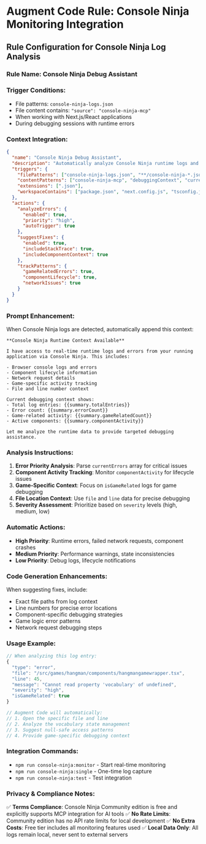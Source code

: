# Augment Code Rule: Console Ninja Monitoring Integration

## Rule Configuration for Console Ninja Log Analysis

### Rule Name: Console Ninja Debug Assistant

### Trigger Conditions:
- File patterns: `console-ninja-logs.json`
- File content contains: `"source": "console-ninja-mcp"`
- When working with Next.js/React applications
- During debugging sessions with runtime errors

### Context Integration:
```json
{
  "name": "Console Ninja Debug Assistant",
  "description": "Automatically analyze Console Ninja runtime logs and errors for debugging assistance",
  "triggers": {
    "filePatterns": ["console-ninja-logs.json", "**/console-ninja-*.json"],
    "contentPatterns": ["console-ninja-mcp", "debuggingContext", "currentErrors"],
    "extensions": [".json"],
    "workspaceContains": ["package.json", "next.config.js", "tsconfig.json"]
  },
  "actions": {
    "analyzeErrors": {
      "enabled": true,
      "priority": "high",
      "autoTrigger": true
    },
    "suggestFixes": {
      "enabled": true,
      "includeStackTrace": true,
      "includeComponentContext": true
    },
    "trackPatterns": {
      "gameRelatedErrors": true,
      "componentLifecycle": true,
      "networkIssues": true
    }
  }
}
```

### Prompt Enhancement:
When Console Ninja logs are detected, automatically append this context:

```
**Console Ninja Runtime Context Available**

I have access to real-time runtime logs and errors from your running application via Console Ninja. This includes:

- Browser console logs and errors
- Component lifecycle information  
- Network request details
- Game-specific activity tracking
- File and line number context

Current debugging context shows:
- Total log entries: {{summary.totalEntries}}
- Error count: {{summary.errorCount}}
- Game-related activity: {{summary.gameRelatedCount}}
- Active components: {{summary.componentActivity}}

Let me analyze the runtime data to provide targeted debugging assistance.
```

### Analysis Instructions:
1. **Error Priority Analysis**: Parse `currentErrors` array for critical issues
2. **Component Activity Tracking**: Monitor `componentActivity` for lifecycle issues
3. **Game-Specific Context**: Focus on `isGameRelated` logs for game debugging
4. **File Location Context**: Use `file` and `line` data for precise debugging
5. **Severity Assessment**: Prioritize based on `severity` levels (high, medium, low)

### Automatic Actions:
- **High Priority**: Runtime errors, failed network requests, component crashes
- **Medium Priority**: Performance warnings, state inconsistencies
- **Low Priority**: Debug logs, lifecycle notifications

### Code Generation Enhancements:
When suggesting fixes, include:
- Exact file paths from log context
- Line numbers for precise error locations
- Component-specific debugging strategies
- Game logic error patterns
- Network request debugging steps

### Usage Example:
```typescript
// When analyzing this log entry:
{
  "type": "error",
  "file": "/src/games/hangman/components/hangmangamewrapper.tsx", 
  "line": 45,
  "message": "Cannot read property 'vocabulary' of undefined",
  "severity": "high",
  "isGameRelated": true
}

// Augment Code will automatically:
// 1. Open the specific file and line
// 2. Analyze the vocabulary state management
// 3. Suggest null-safe access patterns
// 4. Provide game-specific debugging context
```

### Integration Commands:
- `npm run console-ninja:monitor` - Start real-time monitoring
- `npm run console-ninja:single` - One-time log capture
- `npm run console-ninja:test` - Test integration

### Privacy & Compliance Notes:
✅ **Terms Compliance**: Console Ninja Community edition is free and explicitly supports MCP integration for AI tools
✅ **No Rate Limits**: Community edition has no API rate limits for local development
✅ **No Extra Costs**: Free tier includes all monitoring features used
✅ **Local Data Only**: All logs remain local, never sent to external servers
